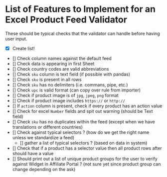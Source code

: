 # List of Features to Implement for an Excel Product Feed Validator
These should be typical checks that the validator can handle before having user input.

- [x] Create list!
- [] Check column names against the default feed
- [] Check data is appearing in first Sheet
- [] Check country codes are valid abbreviations
- [] Check `sku` column is text field (if possible with pandas)
- [] Check `sku` is present in all rows
- [] Check `sku` has no delimiters (i.e. commans, pipe, etc.)
- [] Check `upc` is valid format (can copy over rule from importer)
- [] Check if product image is of `jpg`, `jpeg`, `png` format
- [] Check if product image includes `https://` or `http://`
- [] If `action` column is present, check if every product has an action value
- [] Check for excel `Number` fields and spit out warning (should be Text field)
- [] Check `sku` has no duplicates within the feed (except when we have translations or different countries)
- [] Check against typical selectors ? (how do we get the right name unless we standardize a feed)
    - [] gather a list of typical selectors ? (based on data in system)
- [] Check that if a product has a selector value then all product rows after should have a value
- [] Should print out a list of unique product groups for the user to verify against Widget in Affiliate Portal ? (not sure yet since product group can change depending on the ask)